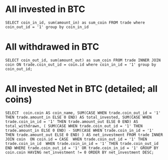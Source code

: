 # All invested in BTC
`SELECT coin_in_id, sum(amount_in) as sum_coin FROM trade where coin_out_id = '1' group by coin_in_id`

# All withdrawed in BTC
`SELECT coin_out_id, sum(amount_out) as sum_coin
  FROM trade
  INNER JOIN coin ON trade.coin_out_id = coin.id
  where coin_in_id = '1' group by coin_out_id;`

# All invested Net in BTC (detailed; all coins)
`SELECT 
  coin.coin AS coin_name,
  SUM(CASE WHEN trade.coin_out_id = '1' THEN trade.amount_in ELSE 0 END) AS total_invested,
  SUM(CASE WHEN trade.coin_in_id = '1' THEN trade.amount_out ELSE 0 END) AS total_withdrawn,
  (
    SUM(CASE WHEN trade.coin_out_id = '1' THEN trade.amount_in ELSE 0 END) -
    SUM(CASE WHEN trade.coin_in_id = '1' THEN trade.amount_out ELSE 0 END)
  ) AS net_investment
FROM trade
INNER JOIN coin 
  ON coin.id = CASE 
    WHEN trade.coin_out_id = '1' THEN trade.coin_in_id 
    WHEN trade.coin_in_id = '1' THEN trade.coin_out_id 
  END
WHERE trade.coin_out_id = '1' OR trade.coin_in_id = '1'
GROUP BY coin.coin
HAVING net_investment != 0
ORDER BY net_investment DESC;`